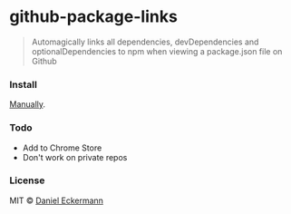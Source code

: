 # github-package-links

> Automagically links all dependencies, devDependencies and optionalDependencies to npm when viewing a package.json file on Github

### Install
[Manually](http://superuser.com/a/247654/6877).

### Todo
- Add to Chrome Store
- Don't work on private repos

### License
MIT © [Daniel Eckermann](http://danieleckermann.com)